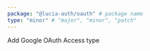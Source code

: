 ```yaml
---
package: "@lucia-auth/oauth" # package name
type: "minor" # "major", "minor", "patch"
---
```


Add Google OAuth Access type